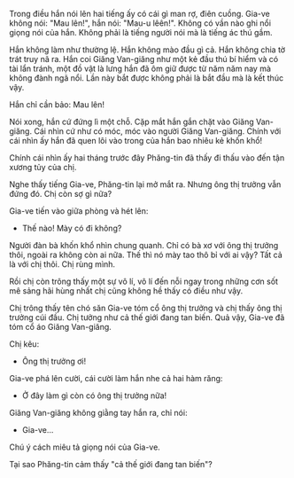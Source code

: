 Trong điều hắn nói lên hai tiếng ấy có cái gì man rợ, điên cuồng. Gia-ve không nói: "Mau lên!", hắn nói: "Mau-u lêên!". Không có vần nào ghi nổi giọng nói của hắn. Không phải là tiếng người nói mà là tiếng ác thú gầm.

Hắn không làm như thường lệ. Hắn không mào đầu gì cả. Hắn không chia tờ trát truy nã ra. Hắn coi Giăng Van-giăng như một kẻ đầu thú bí hiểm và có tài lẩn tránh, một đồ vật là lưng hắn đã ôm giữ được từ năm năm nay mà không đành ngã nổi. Lần này bắt được không phải là bắt đầu mà là kết thúc vậy.

Hắn chỉ cần bảo: Mau lên!

Nói xong, hắn cứ đứng lì một chỗ. Cặp mắt hắn gắn chặt vào Giăng Van-giăng. Cái nhìn cứ như có móc, móc vào người Giăng Van-giăng. Chính với cái nhìn ấy hắn đã quen lôi vào trong của hắn bao nhiêu kẻ khốn khổ!

Chính cái nhìn ấy hai tháng trước đây Phăng-tin đã thấy đi thấu vào đến tận xương tủy của chị.

Nghe thấy tiếng Gia-ve, Phăng-tin lại mở mắt ra. Nhưng ông thị trưởng vẫn đứng đó. Chị còn sợ gì nữa?

Gia-ve tiến vào giữa phòng và hét lên:

- Thế nào! Mày có đi không?

Người đàn bà khốn khổ nhìn chung quanh. Chỉ có bà xơ với ông thị trưởng thôi, ngoài ra không còn ai nữa. Thế thì nó mày tao thô bỉ với ai vậy? Tất cả là với chị thôi. Chị rùng mình.

Rồi chị còn trông thấy một sự vô lí, vô lí đến nỗi ngay trong những cơn sốt mê sảng hãi hùng nhất chị cũng không hề thấy có điều như vậy.

Chị trông thấy tên chó săn Gia-ve tóm cổ ông thị trưởng và chị thấy ông thị trưởng cúi đầu. Chị tưởng như cả thế giới đang tan biến. Quả vậy, Gia-ve đã tóm cổ áo Giăng Van-giăng.

Chị kêu:

- Ông thị trưởng ơi!

Gia-ve phá lên cười, cái cười làm hắn nhe cả hai hàm răng:

- Ở đây làm gì còn có ông thị trưởng nữa!

Giăng Van-giăng không giằng tay hắn ra, chỉ nói:

- Gia-ve...

Chú ý cách miêu tả giọng nói của Gia-ve.

Tại sao Phăng-tin cảm thấy "cả thế giới đang tan biến"?